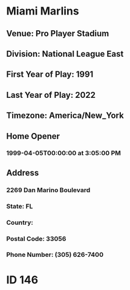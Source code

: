 # Miami Marlins
## Venue: Pro Player Stadium
## Division: National League East
## First Year of Play: 1991
## Last Year of Play: 2022
## Timezone: America/New_York
## Home Opener
### 1999-04-05T00:00:00 at 3:05:00 PM
## Address
### 2269 Dan Marino Boulevard
### State: FL
### Country: 
### Postal Code: 33056
### Phone Number: (305) 626-7400
# ID 146
